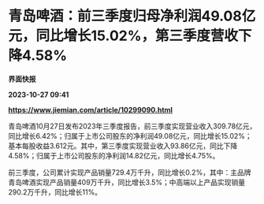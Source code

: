 # 青岛啤酒：前三季度归母净利润49.08亿元，同比增长15.02%，第三季度营收下降4.58%
**界面快报**

**2023-10-27 09:41**

**https://www.jiemian.com/article/10299090.html**

青岛啤酒10月27日发布2023年三季度报告，前三季度实现营业收入309.78亿元，同比增长6.42%；归属于上市公司股东的净利润49.08亿元，同比增长15.02%；基本每股收益3.612元。其中，第三季度实现营业收入93.86亿元，同比下降4.58%；归属于上市公司股东的净利润14.82亿元，同比增长4.75%。

前三季度，公司累计实现产品销量729.4万千升，同比增长0.2%，其中：主品牌青岛啤酒实现产品销量409万千升，同比增长3.5%；中高端以上产品实现销量290.2万千升，同比增长11%。